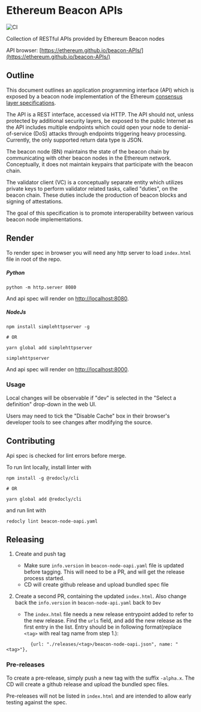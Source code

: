 # Ethereum Beacon APIs

![CI](https://github.com/ethereum/beacon-APIs/workflows/CI/badge.svg)

Collection of RESTful APIs provided by Ethereum Beacon nodes

API browser: [https://ethereum.github.io/beacon-APIs/](https://ethereum.github.io/beacon-APIs/)

## Outline

This document outlines an application programming interface (API) which is exposed by a beacon node implementation of the Ethereum [consensus layer specifications](https://github.com/ethereum/consensus-specs).

The API is a REST interface, accessed via HTTP. The API should not, unless protected by additional security layers, be exposed to the public Internet as the API includes multiple endpoints which could open your node to denial-of-service (DoS) attacks through endpoints triggering heavy processing.
 Currently, the only supported return data type is JSON.

The beacon node (BN) maintains the state of the beacon chain by communicating with other beacon nodes in the Ethereum network.
Conceptually, it does not maintain keypairs that participate with the beacon chain.

The validator client (VC) is a conceptually separate entity which utilizes private keys
to perform validator related tasks, called "duties", on the beacon chain.
 These duties include the production of beacon blocks and signing of attestations.

The goal of this specification is to promote interoperability between various beacon node implementations.

## Render
To render spec in browser you will need any http server to load `index.html` file
in root of the repo.

##### Python
```
python -m http.server 8080
```
And api spec will render on [http://localhost:8080](http://localhost:8080).

##### NodeJs
```
npm install simplehttpserver -g

# OR

yarn global add simplehttpserver

simplehttpserver
```
And api spec will render on [http://localhost:8000](http://localhost:8000).

### Usage

Local changes will be observable if "dev" is selected in the "Select a definition" drop-down in the web UI.

Users may need to tick the "Disable Cache" box in their browser's developer tools to see changes after modifying the source.

## Contributing
Api spec is checked for lint errors before merge.

To run lint locally, install linter with
```
npm install -g @redocly/cli

# OR

yarn global add @redocly/cli
```
and run lint with
```
redocly lint beacon-node-oapi.yaml
```

## Releasing

1. Create and push tag

   - Make sure `info.version` in `beacon-node-oapi.yaml` file is updated before tagging.  This will need to be a PR, and will get the release process started.
   - CD will create github release and upload bundled spec file

2. Create a second PR, containing the updated `index.html`. Also change back the `info.version` in `beacon-node-api.yaml` back to `Dev`

   - The `index.html` file needs a new release entrypoint added to refer to the new release. Find the `urls` field, 
     and add the new release as the first entry in the list.
     Entry should be in following format(replace `<tag>` with real tag name from step 1.):
```
         {url: "./releases/<tag>/beacon-node-oapi.json", name: "<tag>"},
```

### Pre-releases

To create a pre-release, simply push a new tag with the suffix `-alpha.x`. The CD will create a github release and upload the bundled spec files.

Pre-releases will not be listed in `index.html` and are intended to allow early testing against the spec.
